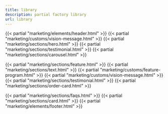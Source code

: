 ```yaml
---
title: library
description: partial factory library
url: library
---
```


{{< partial "marketing/elements/header.html" >}}
{{< partial "marketing/customs/vision-message.html" >}}
{{< partial "marketing/sections/hero.html" >}}
{{< partial "marketing/sections/testimonial.html" >}}
{{< partial "marketing/sections/carousel.html" >}}

{{< partial "marketing/sections/feature.html" >}}
{{< partial "marketing/sections/text.html" >}}
{{< partial "marketing/customs/feature-program.html" >}}
{{< partial "marketing/customs/vision-message.html" >}}
{{< partial "marketing/sections/testimonial.html" >}}
{{< partial "marketing/sections/order-card.html" >}}

{{< partial "marketing/sections/faqs.html" >}}
{{< partial "marketing/sections/card.html" >}}
{{< partial "marketing/elements/footer.html" >}}
